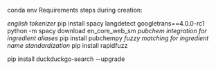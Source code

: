 conda env Requirements steps during creation:

*english tokenizer*
pip install spacy langdetect googletrans==4.0.0-rc1
python -m spacy download en_core_web_sm
*pubchem integration for ingredient aliases*
pip install pubchempy
*fuzzy matching for ingredient name standardization*
pip install rapidfuzz

pip install duckduckgo-search --upgrade
